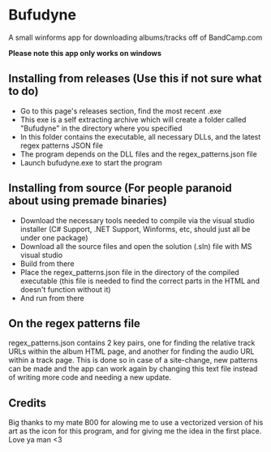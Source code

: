# Bufudyne
A small winforms app for downloading albums/tracks off of BandCamp.com

__Please note this app only works on windows__

## Installing from releases (Use this if not sure what to do)

* Go to this page's releases section, find the most recent .exe
* This exe is a self extracting archive which will create a folder called "Bufudyne" in the directory where you specified
* In this folder contains the executable, all necessary DLLs, and the latest regex patterns JSON file
* The program depends on the DLL files and the regex_patterns.json file
* Launch bufudyne.exe to start the program

## Installing from source (For people paranoid about using premade binaries)

* Download the necessary tools needed to compile via the visual studio installer (C# Support, .NET Support, Winforms, etc, should just all be under one package)
* Download all the source files and open the solution (.sln) file with MS visual studio 
* Build from there
* Place the regex_patterns.json file in the directory of the compiled executable (this file is needed to find the correct parts in the HTML and doesn't function without it)
* And run from there

## On the regex patterns file

regex_patterns.json contains 2 key pairs, one for finding the relative track URLs within the album HTML page, and another for finding the audio URL within a track page. This is done so in case of a site-change, new patterns can be made and the app can work again by changing this text file instead of writing more code and needing a new update.

## Credits
Big thanks to my mate B00 for alowing me to use a vectorized version of his art as the icon for this program, and for giving me the idea in the first place. Love ya man <3
